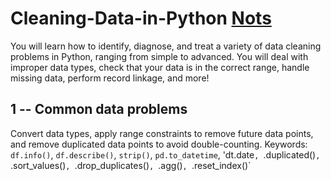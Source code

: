 # Cleaning-Data-in-Python [Nots](https://github.com/cc59chong/Cleaning-Data-in-Python/blob/main/Cleaning%20Data%20in%20Python.ipynb)
You will learn how to identify, diagnose, and treat a variety of data cleaning problems in Python, ranging from simple to advanced. You will deal with improper data types, check that your data is in the correct range, handle missing data, perform record linkage, and more!
## 1 -- Common data problems
Convert data types, apply range constraints to remove future data points, and remove duplicated data points to avoid double-counting.
Keywords: `df.info()`, `df.describe()`, `strip()`, `pd.to_datetime`, 'dt.date`, `.duplicated()`, `.sort_values()`, `.drop_duplicates()`, `.agg()`, `.reset_index()`
